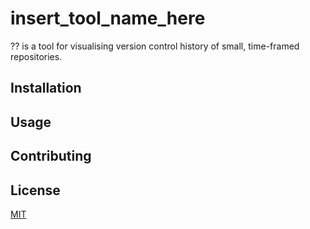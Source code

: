 # insert_tool_name_here
?? is a tool for visualising version control history of small, time-framed repositories. 

## Installation

## Usage 

## Contributing

## License
[MIT](https://choosealicense.com/licenses/mit/)
